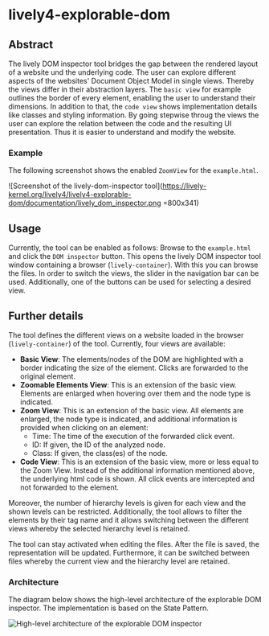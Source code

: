 # lively4-explorable-dom

## Abstract
The lively DOM inspector tool bridges the gap between the rendered layout of a website und the underlying code. The user can explore different aspects of the websites' Document Object Model in single views. Thereby the views differ in their abstraction layers. The `basic view` for example outlines the border of every element, enabling the user to understand their dimensions. In addition to that, the `code view` shows implementation details like classes and styling information.
By going stepwise throug the views the user can explore the relation between the code and the resulting UI presentation. Thus it is easier to understand and modify the website.

### Example
The following screenshot shows the enabled `ZoomView` for the `example.html`.

![Screenshot of the lively-dom-inspector tool](https://lively-kernel.org/lively4/lively4-explorable-dom/documentation/lively_dom_inspector.png =800x341)

## Usage
Currently, the tool can be enabled as follows:
Browse to the `example.html` and click the `DOM inspector` button. This opens the lively DOM inspector tool window containing a browser (`lively-container`). With this you can browse the files. In order to switch the views, the slider in the navigation bar can be used. Additionally, one of the buttons can be used for selecting a desired view.

## Further details
The tool defines the different views on a website loaded in the browser (`lively-container`) of the tool. Currently, four views are available:

* **Basic View**: The elements/nodes of the DOM are highlighted with a border indicating the size of the element. Clicks are forwarded to the original element.
* **Zoomable Elements View**: This is an extension of the basic view.  Elements are enlarged when hovering over them and the node type is indicated.
* **Zoom View**: This is an extension of the basic view. All elements are enlarged, the node type is indicated, and additional information is provided when clicking on an element:
  * Time: The time of the execution of the forwarded click event.
  * ID: If given, the ID of the analyzed node.
  * Class: If given, the class(es) of the node.
* **Code View**: This is an extension of the basic view, more or less equal to the Zoom View. Instead of the additional information mentioned above, the underlying html code is shown. All click events are intercepted and not forwarded to the element.

Moreover, the number of hierarchy levels is given for each view and the shown levels can be restricted. Additionally, the tool allows to filter the elements by their tag name and it allows switching between the different views whereby the selected hierarchy level is retained.

The tool can stay activated when editing the files. After the file is saved, the representation will be updated. Furthermore, it can be switched between files whereby the current view and the hierarchy level are retained.

### Architecture
The diagram below shows the high-level architecture of the explorable DOM inspector. The implementation is based on the State Pattern.

![High-level architecture of the explorable DOM inspector](https://lively-kernel.org/lively4/lively4-explorable-dom/documentation/high_level_architecture.png)
